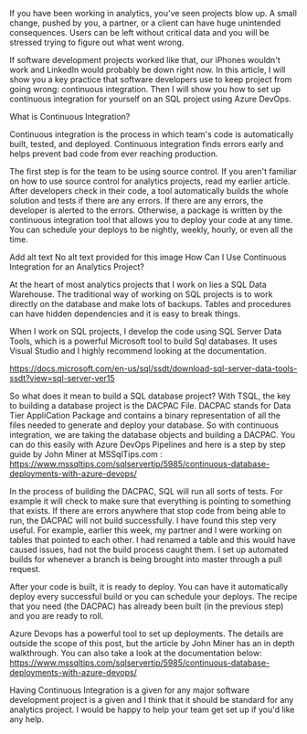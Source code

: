 If you have been working in analytics, you've seen projects blow up. A small change, pushed by you, a partner, or a client can have huge unintended consequences. Users can be left without critical data and you will be stressed trying to figure out what went wrong.

If software development projects worked like that, our iPhones wouldn't work and LinkedIn would probably be down right now. In this article, I will show you a key practice that software developers use to keep project from going wrong: continuous integration. Then I will show you how to set up continuous integration for yourself on an SQL project using Azure DevOps.

What is Continuous Integration?

Continuous integration is the process in which team's code is automatically built, tested, and deployed. Continuous integration finds errors early and helps prevent bad code from ever reaching production.

The first step is for the team to be using source control. If you aren't familiar on how to use source control for analytics projects, read my earlier article. After developers check in their code, a tool automatically builds the whole solution and tests if there are any errors. If there are any errors, the developer is alerted to the errors. Otherwise, a package is written by the continuous integration tool that allows you to deploy your code at any time. You can schedule your deploys to be nightly, weekly, hourly, or even all the time. 









Add alt text
No alt text provided for this image
How Can I Use Continuous Integration for an Analytics Project?

At the heart of most analytics projects that I work on lies a SQL Data Warehouse. The traditional way of working on SQL projects is to work directly on the database and make lots of backups. Tables and procedures can have hidden dependencies and it is easy to break things. 

When I work on SQL projects, I develop the code using SQL Server Data Tools, which is a powerful Microsoft tool to build Sql databases. It uses Visual Studio and I highly recommend looking at the documentation.

https://docs.microsoft.com/en-us/sql/ssdt/download-sql-server-data-tools-ssdt?view=sql-server-ver15

So what does it mean to build a SQL database project? With TSQL, the key to building a database project is the DACPAC File. DACPAC stands for  Data Tier AppliCation Package and contains a binary representation of all the files needed to generate and deploy your database. So with continuous integration, we are taking the database objects and building a DACPAC. You can do this easily with Azure DevOps Pipelines and here is a step by step guide by John Miner at MSSqlTips.com : https://www.mssqltips.com/sqlservertip/5985/continuous-database-deployments-with-azure-devops/

In the process of building the DACPAC, SQL will run all sorts of tests. For example it will check to make sure that everything is pointing to something that exists. If there are errors anywhere that stop code from being able to run, the DACPAC will not build successfully. I have found this step very useful. For example, earlier this week, my partner and I were working on tables that pointed to each other. I had renamed a table and this would have caused issues, had not the build process caught them. I set up automated builds for whenever a branch is being brought into master through a pull request.

After your code is built, it is ready to deploy. You can have it automatically deploy every successful build or you can schedule your deploys. The recipe that you need (the DACPAC) has already been built (in the previous step) and you are ready to roll.

Azure Devops has a powerful tool to set up deployments. The details are outside the scope of this post, but the article by John Miner has an in depth walkthrough. You can also take a look at the documentation below: https://www.mssqltips.com/sqlservertip/5985/continuous-database-deployments-with-azure-devops/

Having Continuous Integration is a given for any major software development project is a given and I think that it should be standard for any analytics project. I would be happy to help your team get set up if you'd like any help.


